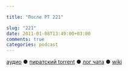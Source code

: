 ```yaml
---

title: "После РТ 221"

slug: "221"
date: 2011-01-08T13:49:00+03:00
comments: true
categories: podcast
---
```

[аудио](http://cdn.radio-t.com/rt221post.mp3) ● [пиратский torrent](http://pirates.radio-t.com/torrents/rt221post.mp3.torrent) ● [лог чата](http://chat.radio-t.com/logs/radio-t-221.html) ● [wiki](http://wiki.radio-t.com/%D0%9F%D0%BE%D1%81%D0%BB%D0%B5_%D0%A0%D0%A2_221)<audio src="http://cdn.radio-t.com/rt221post.mp3" preload="none">
